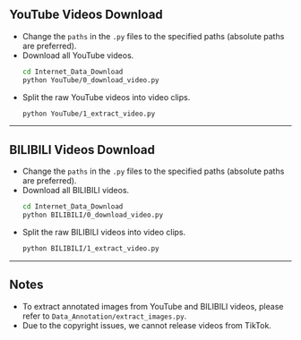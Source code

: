## YouTube Videos Download

- Change the `paths` in the `.py` files to the specified paths (absolute paths are preferred).
- Download all YouTube videos.
    ```bash
    cd Internet_Data_Download 
    python YouTube/0_download_video.py
    ```
- Split the raw YouTube videos into video clips.
    ```bash
    python YouTube/1_extract_video.py
    ```
---

## BILIBILI Videos Download

- Change the `paths` in the `.py` files to the specified paths (absolute paths are preferred).
- Download all BILIBILI videos.
    ```bash
    cd Internet_Data_Download 
    python BILIBILI/0_download_video.py
    ```
- Split the raw BILIBILI videos into video clips.
    ```bash
    python BILIBILI/1_extract_video.py
    ```

---

## Notes
- To extract annotated images from YouTube and BILIBILI videos, please refer to `Data_Annotation/extract_images.py`.
- Due to the copyright issues, we cannot release videos from TikTok.